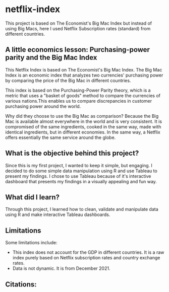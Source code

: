 # netflix-index
This project is based on The Economist's Big Mac Index but instead of using Big Macs, here I used Netflix Subscription rates (standard) from different countries. 

## A little economics lesson: Purchasing-power parity and the Big Mac Index

This Netflix Index is based on The Economist's Big Mac Index. The Big Mac Index is an economic index that analyzes two currencies' purchasing power by comparing the price of the Big Mac in different countries.

This index is based on the Purchasing-Power Parity theory, which is a metric that uses a "basket of goods" method to compare the currencies of various nations.This enables us to compare discrepancies in customer purchasing power around the world.

Why did they choose to use the Big Mac as comparison? Because the Big Mac is available almost everywhere in the world and is very consistent. It is compromised of the same ingredients, cooked in the same way, made with identical ingredients, but in different economies. In the same way, a Netflix offers essentially the same service around the globe. 


## What is the objective behind this project?
Since this is my first project, I wanted to keep it simple, but engaging. I decided to do some simple data manipulation using R and use Tableau to present my findings. I chose to use Tableau because of it's interactive dashboard that presents my findings in a visually appealing and fun way. 

## What did I learn?
Through this project, I learned how to clean, validate and manipulate data using R and make interactive Tableau dashboards. 

## Limitations
Some limitations include:
- This index does not account for the GDP in different countries. It is a raw index purely based on Netflix subscription rates and country exchange rates. 
- Data is not dynamic. It is from December 2021.

## Citations: 
